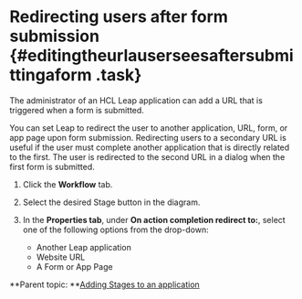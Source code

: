 # Redirecting users after form submission {#editingtheurlauserseesaftersubmittingaform .task}

The administrator of an HCL Leap application can add a URL that is triggered when a form is submitted.

You can set Leap to redirect the user to another application, URL, form, or app page upon form submission. Redirecting users to a secondary URL is useful if the user must complete another application that is directly related to the first. The user is redirected to the second URL in a dialog when the first form is submitted.

1.  Click the **Workflow** tab.

2.  Select the desired Stage button in the diagram.

3.  In the **Properties tab**, under **On action completion redirect to:**, select one of the following options from the drop-down:

    -   Another Leap application
    -   Website URL
    -   A Form or App Page

**Parent topic: **[Adding Stages to an application](sub_adding_stages_toc.md)

